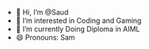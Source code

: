 - 👋 Hi, I’m @Saud
- 👀 I’m interested in Coding and Gaming
- 🌱 I’m currently Doing Diploma in AIML
- 😄 Pronouns: Sam

<!---
Tron-zon/Tron-zon is a ✨ special ✨ repository because its `README.md` (this file) appears on your GitHub profile.
You can click the Preview link to take a look at your changes.
--->
